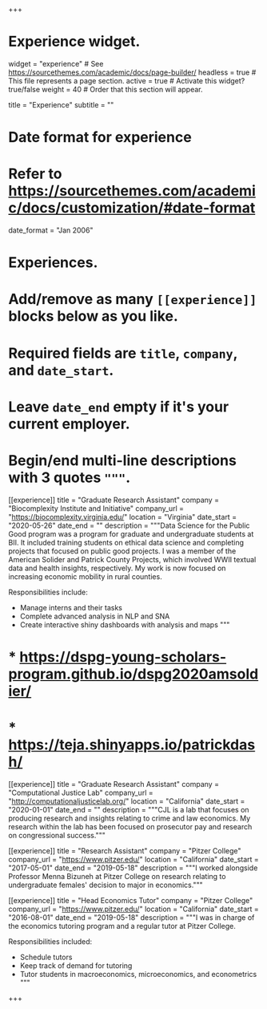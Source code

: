 +++
# Experience widget.
widget = "experience"  # See https://sourcethemes.com/academic/docs/page-builder/
headless = true  # This file represents a page section.
active = true  # Activate this widget? true/false
weight = 40  # Order that this section will appear.

title = "Experience"
subtitle = ""

# Date format for experience
#   Refer to https://sourcethemes.com/academic/docs/customization/#date-format
date_format = "Jan 2006"

# Experiences.
#   Add/remove as many `[[experience]]` blocks below as you like.
#   Required fields are `title`, `company`, and `date_start`.
#   Leave `date_end` empty if it's your current employer.
#   Begin/end multi-line descriptions with 3 quotes `"""`.
[[experience]]
  title = "Graduate Research Assistant"
  company = "Biocomplexity Institute and Initiative"
  company_url = "https://biocomplexity.virginia.edu/"
  location = "Virginia"
  date_start = "2020-05-26"
  date_end = ""
  description = """Data Science for the Public Good program was a program for graduate and undergraduate students at BII. It included training students on ethical data science and completing projects that focused on public good projects. I was a member of the American Solider and Patrick County Projects, which involved WWII textual data and health insights, respectively. My work is now focused on increasing economic mobility in rural counties.
  
  Responsibilities include:
  
  * Manage interns and their tasks
  * Complete advanced analysis in NLP and SNA
  * Create interactive shiny dashboards with analysis and maps
  """
  
  # * https://dspg-young-scholars-program.github.io/dspg2020amsoldier/
  # * https://teja.shinyapps.io/patrickdash/

[[experience]]
  title = "Graduate Research Assistant"
  company = "Computational Justice Lab"
  company_url = "http://computationaljusticelab.org/"
  location = "California"
  date_start = "2020-01-01"
  date_end = ""
  description = """CJL is a lab that focuses on producing research and insights relating to crime and law economics. My research within the lab has been focused on prosecutor pay and research on congressional success."""
  
[[experience]]
  title = "Research Assistant"
  company = "Pitzer College"
  company_url = "https://www.pitzer.edu/"
  location = "California"
  date_start = "2017-05-01"
  date_end = "2019-05-18"
  description = """I worked alongside Professor Menna Bizuneh at Pitzer College on research relating to undergraduate females' decision to major in economics."""
  
[[experience]]
  title = "Head Economics Tutor"
  company = "Pitzer College"
  company_url = "https://www.pitzer.edu/"
  location = "California"
  date_start = "2016-08-01"
  date_end = "2019-05-18"
  description = """I was in charge of the economics tutoring program and a regular tutor at Pitzer College.
  
  Responsibilities included:
  
  * Schedule tutors
  * Keep track of demand for tutoring
  * Tutor students in macroeconomics, microeconomics, and econometrics
  """


+++
